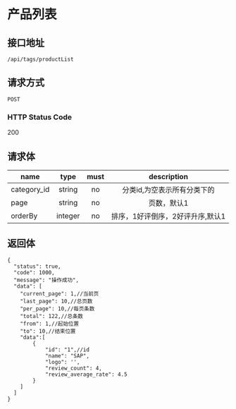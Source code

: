 # 产品列表

## 接口地址

`/api/tags/productList`

## 请求方式

`POST`

### HTTP Status Code

200

## 请求体

| name     | type     | must     | description |
|----------|:--------:|:--------:|:--------:|
| category_id   | string   | no     | 分类id,为空表示所有分类下的 |
| page   | string   | no      | 页数，默认1 |
| orderBy   | integer   | no      | 排序，1好评倒序，2好评升序,默认1 |

## 返回体

```json5
{
  "status": true,
  "code": 1000,
  "message": "操作成功",
  "data": [
    "current_page": 1,//当前页
    "last_page": 10,//总页数
    "per_page": 10,//每页条数
    "total": 122,//总条数
    "from": 1,//起始位置
    "to": 10,//结束位置
    "data":[
        {
            "id": "1",//id
            "name": "SAP",            
            "logo": '',
            "review_count": 4,
            "review_average_rate": 4.5
        }
    ]
  ]
}
``` 
